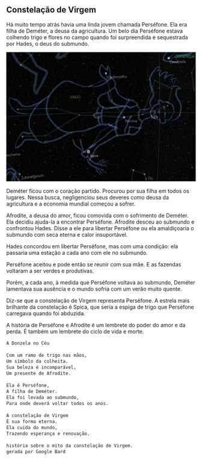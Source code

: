 ## Constelação de Virgem

Há muito tempo atrás havia uma linda jovem chamada Perséfone. Ela era filha de Deméter, a deusa da agricultura. Um belo dia Perséfone estava colhendo trigo e flores no campo quando foi surpreendida e sequestrada por Hades, o deus do submundo.

!["Virgo"](Virgo.png)
    
Deméter ficou com o coração partido. Procurou por sua filha em todos os lugares. Nessa busca, negligenciou seus deveres como deusa da agricultura e a economia mundial começou a sofrer.

Afrodite, a deusa do amor, ficou comovida com o sofrimento de Deméter. Ela decidiu ajuda-la a encontrar Perséfone. Afrodite desceu ao submundo e confrontou Hades. Disse a ele para libertar Perséfone ou ela amaldiçoaria o submundo com seca eterna e calor insuportável.

Hades concordou em libertar Perséfone, mas com uma condição: ela passaria uma estação a cada ano com ele no submundo.

Perséfone aceitou e pode então se reunir com sua mãe. E as fazendas voltaram a ser verdes e produtivas.

Porém, a cada ano, à medida que Perséfone voltava ao submundo, Deméter lamentava sua ausência e o mundo sofria com um verão muito quente.

Diz-se que a constelação de Virgem representa Perséfone. A estrela mais brilhante da constelação é Spica, que seria a espiga de trigo que Perséfone carregava quando foi abduzida.

A história de Perséfone e Afrodite é um lembrete do poder do amor e da perda. É também um lembrete do ciclo de vida e morte.
     
    A Donzela no Céu
    
    Com um ramo de trigo nas mãos,
    Um símbolo da colheita.
    Sua beleza é incomparável,
    Um presente de Afrodite.
  
    Ela é Perséfone,
    A filha de Deméter.
    Ela foi levada ao submundo,
    Para onde deverá voltar todos os anos.
  
    A constelação de Virgem
    É sua forma eterna.
    Ela cuida do mundo,
    Trazendo esperança e renovação.

    história sobre o mito da constelação de Virgem.
    gerada por Google Bard
        
